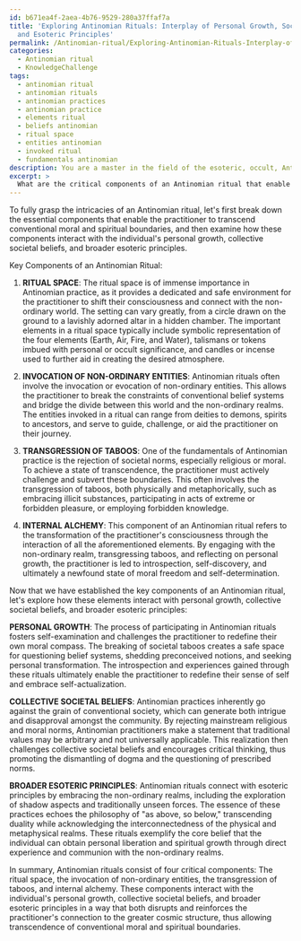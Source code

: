 ```yaml
---
id: b671ea4f-2aea-4b76-9529-280a37ffaf7a
title: 'Exploring Antinomian Rituals: Interplay of Personal Growth, Societal Beliefs,
  and Esoteric Principles'
permalink: /Antinomian-ritual/Exploring-Antinomian-Rituals-Interplay-of-Personal-Growth-Societal-Beliefs-and-Esoteric-Principles/
categories:
  - Antinomian ritual
  - KnowledgeChallenge
tags:
  - antinomian ritual
  - antinomian rituals
  - antinomian practices
  - antinomian practice
  - elements ritual
  - beliefs antinomian
  - ritual space
  - entities antinomian
  - invoked ritual
  - fundamentals antinomian
description: You are a master in the field of the esoteric, occult, Antinomian ritual and Education. You are a writer of tests, challenges, textbooks and deep knowledge on Antinomian ritual for initiates and students to gain deep insights and understanding from. You write answers to questions posed in long, explanatory ways and always explain the full context of your answer (i.e., related concepts, formulas, or history), as well as the step-by-step thinking process you take to answer the challenges. Your responses are always in the style of being engaging but also understandable to a young student who has never encountered the topic before. Summarize the key themes, ideas, and conclusions at the end.
excerpt: > 
  What are the critical components of an Antinomian ritual that enable the practitioner to transcend conventional moral and spiritual boundaries, and how do these components interact with the individual's personal growth, collective societal beliefs, and broader esoteric principles?
---
```

To fully grasp the intricacies of an Antinomian ritual, let's first break down the essential components that enable the practitioner to transcend conventional moral and spiritual boundaries, and then examine how these components interact with the individual's personal growth, collective societal beliefs, and broader esoteric principles.

Key Components of an Antinomian Ritual:

1. **RITUAL SPACE**: The ritual space is of immense importance in Antinomian practice, as it provides a dedicated and safe environment for the practitioner to shift their consciousness and connect with the non-ordinary world. The setting can vary greatly, from a circle drawn on the ground to a lavishly adorned altar in a hidden chamber. The important elements in a ritual space typically include symbolic representation of the four elements (Earth, Air, Fire, and Water), talismans or tokens imbued with personal or occult significance, and candles or incense used to further aid in creating the desired atmosphere.

2. **INVOCATION OF NON-ORDINARY ENTITIES**: Antinomian rituals often involve the invocation or evocation of non-ordinary entities. This allows the practitioner to break the constraints of conventional belief systems and bridge the divide between this world and the non-ordinary realms. The entities invoked in a ritual can range from deities to demons, spirits to ancestors, and serve to guide, challenge, or aid the practitioner on their journey.

3. **TRANSGRESSION OF TABOOS**: One of the fundamentals of Antinomian practice is the rejection of societal norms, especially religious or moral. To achieve a state of transcendence, the practitioner must actively challenge and subvert these boundaries. This often involves the transgression of taboos, both physically and metaphorically, such as embracing illicit substances, participating in acts of extreme or forbidden pleasure, or employing forbidden knowledge.

4. **INTERNAL ALCHEMY**: This component of an Antinomian ritual refers to the transformation of the practitioner's consciousness through the interaction of all the aforementioned elements. By engaging with the non-ordinary realm, transgressing taboos, and reflecting on personal growth, the practitioner is led to introspection, self-discovery, and ultimately a newfound state of moral freedom and self-determination.

Now that we have established the key components of an Antinomian ritual, let's explore how these elements interact with personal growth, collective societal beliefs, and broader esoteric principles:

**PERSONAL GROWTH**: The process of participating in Antinomian rituals fosters self-examination and challenges the practitioner to redefine their own moral compass. The breaking of societal taboos creates a safe space for questioning belief systems, shedding preconceived notions, and seeking personal transformation. The introspection and experiences gained through these rituals ultimately enable the practitioner to redefine their sense of self and embrace self-actualization.

**COLLECTIVE SOCIETAL BELIEFS**: Antinomian practices inherently go against the grain of conventional society, which can generate both intrigue and disapproval amongst the community. By rejecting mainstream religious and moral norms, Antinomian practitioners make a statement that traditional values may be arbitrary and not universally applicable. This realization then challenges collective societal beliefs and encourages critical thinking, thus promoting the dismantling of dogma and the questioning of prescribed norms.

**BROADER ESOTERIC PRINCIPLES**: Antinomian rituals connect with esoteric principles by embracing the non-ordinary realms, including the exploration of shadow aspects and traditionally unseen forces. The essence of these practices echoes the philosophy of "as above, so below," transcending duality while acknowledging the interconnectedness of the physical and metaphysical realms. These rituals exemplify the core belief that the individual can obtain personal liberation and spiritual growth through direct experience and communion with the non-ordinary realms.

In summary, Antinomian rituals consist of four critical components: The ritual space, the invocation of non-ordinary entities, the transgression of taboos, and internal alchemy. These components interact with the individual's personal growth, collective societal beliefs, and broader esoteric principles in a way that both disrupts and reinforces the practitioner's connection to the greater cosmic structure, thus allowing transcendence of conventional moral and spiritual boundaries.
